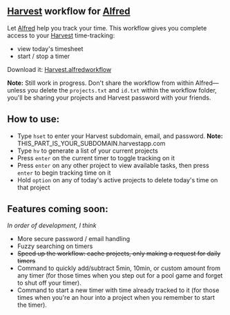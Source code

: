 ## [Harvest][1] workflow for [Alfred][2]

Let [Alfred][2] help you track your time. This workflow gives you complete access to your [Harvest][1] time-tracking:

* view today's timesheet
* start / stop a timer

Download it: [Harvest.alfredworkflow](https://github.com/neilrenicker/alfred-harvest/blob/master/Harvest.alfredworkflow?raw=true)

**Note:** Still work in progress. Don't share the workflow from within Alfred—unless you delete the `projects.txt` and `id.txt` within the workflow folder, you'll be sharing your projects and Harvest password with your friends.

## How to use:

* Type `hset` to enter your Harvest subdomain, email, and password. **Note:** THIS_PART_IS_YOUR_SUBDOMAIN.harvestapp.com
* Type `hv` to generate a list of your current projects
* Press `enter` on the current timer to toggle tracking on it
* Press `enter` on any other project to view available tasks, then press `enter` to begin tracking time on it
* Hold `option` on any of today's active projects to delete today's time on that project

## Features coming soon:
*In order of development, I think*

* More secure password / email handling
* Fuzzy searching on timers
* <strike>Speed up the workflow: cache projects, only making a request for daily timers</strike>
* Command to quickly add/subtract 5min, 10min, or custom amount from any timer (for those times when you step out for a pool game and forget to shut off your timer).
* Command to start a new timer with time already tracked to it (for those times when you're an hour into a project when you remember to start the timer).

[1]: http://www.getharvest.com/
[2]: http://www.alfredapp.com/